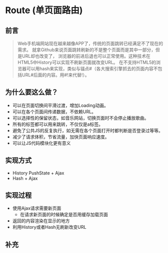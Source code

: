 # Route (单页面路由)

## 前言
> Web手机端网站现在越来越像APP了，传统的页面跳转已经满足不了现在的需求。
就拿Github来说页面跳转刷新的不是整个页面而是其中一部分，但是URL却也改变了，
浏览器的前进后退也可以正常使用。这种技术在HTML5中History可以实现不刷新页面就改变URL。
在不支持HTML5的浏览器可以用hash来实现，类似与锚点#（各大搜索引擎抓去的页面内容不包括URL#后面的内容。用#!来代替!）。

## 为什么要这么做？
- 可以在页面切换间平滑过渡，增加Loading动画。
- 可以在各个页面间传递数据，不依赖URL。
- 可以选择性的保留状态，如音乐网站，切换页面时不会停止播放歌曲。
- 所有的标签都可以用来跳转，不仅仅是a标签。
- 避免了公共JS的反复执行，如无需在各个页面打开时都判断是否登录过等等。
- 减少了请求体积，节省流量，加快页面响应速度。
- 可以让JS代码模块化更有意义

## 实现方式
- History PushState + Ajax
- Hash + Ajax

## 实现过程
- 使用Ajax请求需要新页面
    - 在请求新页面的时候确定是否用缓存加载页面
- 返回的内容渲染在显示的地方
- 利用History或者Hash无刷新改变URL

## 补充